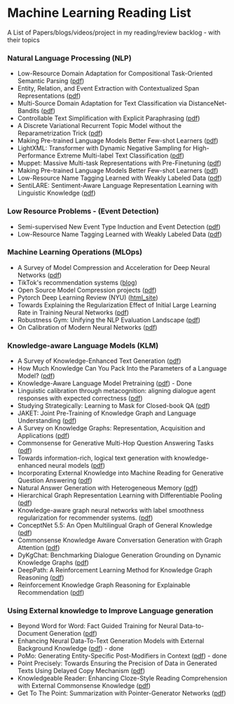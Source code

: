 # Machine Learning Reading List
A List of Papers/blogs/videos/project in my reading/review backlog - with their topics 
### Natural Language Processing (NLP)
 - Low-Resource Domain Adaptation for
Compositional Task-Oriented Semantic Parsing ([pdf](https://www.aclweb.org/anthology/2020.emnlp-main.413.pdf))
- Entity, Relation, and Event Extraction
with Contextualized Span Representations ([pdf](https://www.aclweb.org/anthology/D19-1585.pdf))
- Multi-Source Domain Adaptation for Text Classification via DistanceNet-Bandits ([pdf](https://arxiv.org/pdf/2001.04362.pdf))
- Controllable Text Simplification with Explicit Paraphrasing ([pdf](https://www.aclweb.org/anthology/2020.lrec-1.577.pdf))
- A Discrete Variational Recurrent Topic Model
without the Reparametrization Trick ([pdf](https://papers.nips.cc/paper/2020/file/9f1d5659d5880fb427f6e04ae500fc25-Paper.pdf))
- Making Pre-trained Language Models Better Few-shot Learners ([pdf](https://arxiv.org/abs/2012.15723v1))
- LightXML: Transformer with Dynamic Negative Sampling for High-Performance
Extreme Multi-label Text Classification ([pdf](https://arxiv.org/pdf/2101.03305.pdf))
- Muppet: Massive Multi-task Representations with Pre-Finetuning ([pdf](https://arxiv.org/pdf/2101.11038.pdf))
- Making Pre-trained Language Models Better Few-shot Learners ([pdf](https://arxiv.org/ftp/arxiv/papers/1205/1205.2618.pdf))
- Low-Resource Name Tagging Learned with Weakly Labeled Data ([pdf](https://www.aclweb.org/anthology/D19-1025.pdf))
- SentiLARE: Sentiment-Aware Language Representation Learning with Linguistic Knowledge ([pdf](https://www.aclweb.org/anthology/2020.emnlp-main.567.pdf))

### Low Resource Problems - (Event Detection)
- Semi-supervised New Event Type Induction and Event Detection ([pdf](https://www.aclweb.org/anthology/2020.emnlp-main.53.pdf))
- Low-Resource Name Tagging Learned with Weakly Labeled Data ([pdf](https://www.aclweb.org/anthology/D19-1025.pdf))

### Machine Learning Operations (MLOps)
- A Survey of Model Compression and Acceleration
for Deep Neural Networks ([pdf](https://arxiv.org/pdf/1710.09282.pdf))
- TikTok's recommendation systems ([blog](https://newsroom.tiktok.com/en-us/how-tiktok-recommends-videos-for-you))
- Open Source Model Compression projects ([pdf](https://awesomeopensource.com/projects/model-compression))
- Pytorch Deep Learning Review (NYU) ([html_site](https://atcold.github.io/pytorch-Deep-Learning/))
- Towards Explaining the Regularization Effect of Initial Large
Learning Rate in Training Neural Networks ([pdf](https://arxiv.org/pdf/1907.04595.pdf))
- Robustness Gym: Unifying the NLP Evaluation Landscape ([pdf](https://arxiv.org/pdf/2101.04840.pdf))
- On Calibration of Modern Neural Networks ([pdf](https://arxiv.org/abs/1706.04599))

### Knowledge-aware Language Models (KLM)
- A Survey of Knowledge-Enhanced Text Generation ([pdf](https://blender.cs.illinois.edu/paper/nlgsurvey2020.pdf))
- How Much Knowledge Can You Pack
Into the Parameters of a Language Model? ([pdf](https://www.aclweb.org/anthology/2020.emnlp-main.437.pdf))
- Knowledge-Aware Language Model Pretraining ([pdf](https://arxiv.org/abs/2007.00655)) - Done
- Linguistic calibration through metacognition:
aligning dialogue agent responses with expected correctness ([pdf](https://arxiv.org/pdf/2012.14983.pdf))
- Studying Strategically: Learning to Mask for Closed-book QA ([pdf](https://arxiv.org/pdf/2012.15856.pdf))
- JAKET: Joint Pre-Training of Knowledge Graph and Language Understanding ([pdf](https://www.microsoft.com/en-us/research/uploads/prod/2020/10/2010.00796.pdf))
- A Survey on Knowledge Graphs:
Representation, Acquisition and Applications ([pdf](https://arxiv.org/pdf/2002.00388.pdf))
- Commonsense for Generative Multi-Hop Question Answering Tasks ([pdf](https://www.aclweb.org/anthology/D18-1454.pdf))
- Towards information-rich, logical text generation with knowledge-enhanced
neural models ([pdf](https://arxiv.org/pdf/2003.00814.pdf))
- Incorporating External Knowledge into Machine Reading for Generative
Question Answering ([pdf](https://arxiv.org/pdf/1909.02745.pdf))
- Natural Answer Generation with Heterogeneous Memory ([pdf](https://www.aclweb.org/anthology/N18-1017))
- Hierarchical Graph Representation Learning with Differentiable Pooling ([pdf](https://arxiv.org/pdf/1806.08804.pdf))
- Knowledge-aware graph neural networks with label smoothness regularization for recommender systems. ([pdf](https://arxiv.org/pdf/1905.04413.pdf))
- ConceptNet 5.5: An Open Multilingual Graph of General Knowledge ([pdf](https://arxiv.org/pdf/1612.03975.pdf))
- Commonsense Knowledge Aware Conversation Generation with Graph Attention ([pdf](https://www.ijcai.org/Proceedings/2018/0643.pdf))
- DyKgChat: Benchmarking Dialogue Generation Grounding on Dynamic Knowledge Graphs ([pdf](https://arxiv.org/pdf/1910.00610.pdf))
- DeepPath: A Reinforcement Learning Method for Knowledge Graph Reasoning ([pdf](https://arxiv.org/pdf/1707.06690.pdf))
- Reinforcement Knowledge Graph Reasoning for Explainable Recommendation ([pdf](https://arxiv.org/pdf/1906.05237.pdf))

### Using External knowledge to Improve Language generation
- Beyond Word for Word: Fact Guided Training for Neural Data-to-Document Generation ([pdf](https://www.sciencedirect.com/science/article/abs/pii/S0957417419306669))
- Enhancing Neural Data-To-Text Generation Models with External Background Knowledge ([pdf](https://www.aclweb.org/anthology/D19-1299.pdf)) - done
- PoMo: Generating Entity-Specific Post-Modifiers in Context ([pdf](https://arxiv.org/pdf/1904.03111.pdf)) - done
- Point Precisely: Towards Ensuring the Precision of Data in Generated
Texts Using Delayed Copy Mechanism ([pdf](https://www.aclweb.org/anthology/C18-1089.pdf))
- Knowledgeable Reader: Enhancing Cloze-Style Reading Comprehension
with External Commonsense Knowledge ([pdf](https://www.aclweb.org/anthology/P18-1076.pdf))
- Get To The Point: Summarization with Pointer-Generator Networks ([pdf](https://arxiv.org/pdf/1704.04368.pdf))


